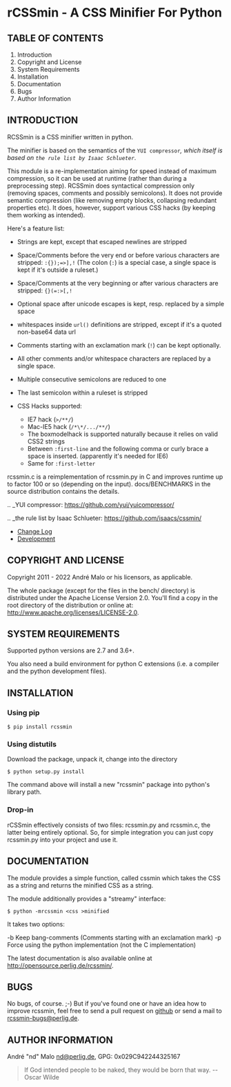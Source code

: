 # rCSSmin - A CSS Minifier For Python

TABLE OF CONTENTS
-----------------

1. Introduction
1. Copyright and License
1. System Requirements
1. Installation
1. Documentation
1. Bugs
1. Author Information


## INTRODUCTION

RCSSmin is a CSS minifier written in python.

The minifier is based on the semantics of the `YUI compressor`_\, which itself
is based on `the rule list by Isaac Schlueter`_\.

This module is a re-implementation aiming for speed instead of maximum
compression, so it can be used at runtime (rather than during a preprocessing
step). RCSSmin does syntactical compression only (removing spaces, comments
and possibly semicolons). It does not provide semantic compression (like
removing empty blocks, collapsing redundant properties etc). It does, however,
support various CSS hacks (by keeping them working as intended).

Here's a feature list:

- Strings are kept, except that escaped newlines are stripped
- Space/Comments before the very end or before various characters are
  stripped: ``:{});=>],!`` (The colon (``:``) is a special case, a single
  space is kept if it's outside a ruleset.)
- Space/Comments at the very beginning or after various characters are
  stripped: ``{}(=:>[,!``
- Optional space after unicode escapes is kept, resp. replaced by a simple
  space
- whitespaces inside ``url()`` definitions are stripped, except if it's a
  quoted non-base64 data url
- Comments starting with an exclamation mark (``!``) can be kept optionally.
- All other comments and/or whitespace characters are replaced by a single
  space.
- Multiple consecutive semicolons are reduced to one
- The last semicolon within a ruleset is stripped
- CSS Hacks supported:

  - IE7 hack (``>/**/``)
  - Mac-IE5 hack (``/*\*/.../**/``)
  - The boxmodelhack is supported naturally because it relies on valid CSS2
    strings
  - Between ``:first-line`` and the following comma or curly brace a space is
    inserted. (apparently it's needed for IE6)
  - Same for ``:first-letter``

rcssmin.c is a reimplementation of rcssmin.py in C and improves runtime up to
factor 100 or so (depending on the input). docs/BENCHMARKS in the source
distribution contains the details.

.. _YUI compressor: https://github.com/yui/yuicompressor/

.. _the rule list by Isaac Schlueter: https://github.com/isaacs/cssmin/

* [Change Log](docs/CHANGES)
* [Development](docs/DEVELOPMENT.md)


## COPYRIGHT AND LICENSE

Copyright 2011 - 2022
André Malo or his licensors, as applicable.

The whole package (except for the files in the bench/ directory)
is distributed under the Apache License Version 2.0. You'll find a copy in the
root directory of the distribution or online at:
<http://www.apache.org/licenses/LICENSE-2.0>.


## SYSTEM REQUIREMENTS

Supported python versions are 2.7 and 3.6+.

You also need a build environment for python C extensions (i.e. a compiler
and the python development files).


## INSTALLATION

### Using pip

```
$ pip install rcssmin
```


### Using distutils

Download the package, unpack it, change into the directory

```
$ python setup.py install
```

The command above will install a new "rcssmin" package into python's
library path.


### Drop-in

rCSSmin effectively consists of two files: rcssmin.py and rcssmin.c, the
latter being entirely optional. So, for simple integration you can just
copy rcssmin.py into your project and use it.


## DOCUMENTATION

The module provides a simple function, called cssmin which takes the CSS as
a string and returns the minified CSS as a string.

The module additionally provides a "streamy" interface:

```
$ python -mrcssmin <css >minified
```

It takes two options:

  -b  Keep bang-comments (Comments starting with an exclamation mark)
  -p  Force using the python implementation (not the C implementation)

The latest documentation is also available online at
<http://opensource.perlig.de/rcssmin/>.


## BUGS

No bugs, of course. ;-)
But if you've found one or have an idea how to improve rcssmin, feel free
to send a pull request on [github](https://github.com/ndparker/rcssmin)
or send a mail to <rcssmin-bugs@perlig.de>.


## AUTHOR INFORMATION

André "nd" Malo <nd@perlig.de>, GPG: 0x029C942244325167


>  If God intended people to be naked, they would be born that way.
>                                                   -- Oscar Wilde

